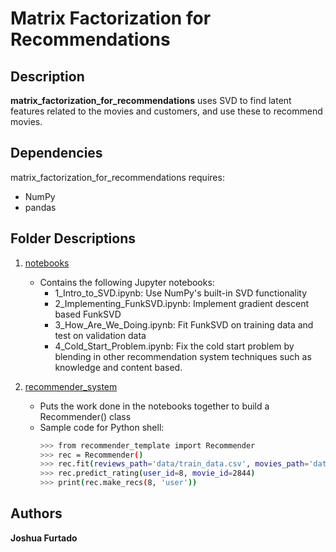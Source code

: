# Matrix Factorization for Recommendations

## Description

**matrix_factorization_for_recommendations** uses SVD to find latent features related to the movies and customers, and use these to recommend movies.

## Dependencies

matrix_factorization_for_recommendations requires:

- NumPy
- pandas

## Folder Descriptions

1. [notebooks](https://github.com/joshua-furtado/matrix_factorization_for_recommendations/tree/main/notebooks)

	- Contains the following Jupyter notebooks:  
		- 1_Intro_to_SVD.ipynb: Use NumPy's built-in SVD functionality
		- 2_Implementing_FunkSVD.ipynb: Implement gradient descent based FunkSVD
		- 3_How_Are_We_Doing.ipynb: Fit FunkSVD on training data and test on validation data
		- 4_Cold_Start_Problem.ipynb: Fix the cold start problem by blending in other recommendation system techniques such as knowledge and content based.

2. [recommender_system](https://github.com/joshua-furtado/matrix_factorization_for_recommendations/tree/main/recommender_system)

	- Puts the work done in the notebooks together to build a Recommender() class
	- Sample code for Python shell:
		```bash
		>>> from recommender_template import Recommender
		>>> rec = Recommender()
		>>> rec.fit(reviews_path='data/train_data.csv', movies_path='data/movies_clean.csv', learning_rate=.01, iters=1)
		>>> rec.predict_rating(user_id=8, movie_id=2844)
		>>> print(rec.make_recs(8, 'user'))
		```

## Authors

**Joshua Furtado**
